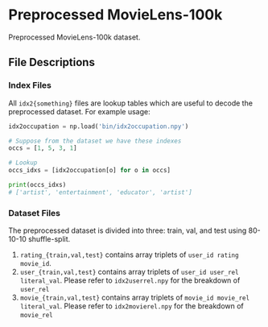 # Preprocessed MovieLens-100k

Preprocessed MovieLens-100k dataset.

## File Descriptions

### Index Files
All `idx2{something}` files are lookup tables which are useful to decode the preprocessed dataset. For example usage:

``` python
idx2occupation = np.load('bin/idx2occupation.npy')

# Suppose from the dataset we have these indexes
occs = [1, 5, 3, 1]

# Lookup
occs_idxs = [idx2occupation[o] for o in occs]

print(occs_idxs)
# ['artist', 'entertainment', 'educator', 'artist']
```

### Dataset Files
The preprocessed dataset is divided into three: train, val, and test using 80-10-10 shuffle-split.

1. `rating_{train,val,test}` contains array triplets of `user_id rating movie_id`.
2. `user_{train,val,test}` contains array triplets of `user_id user_rel literal_val`. Please refer to `idx2userrel.npy` for the breakdown of `user_rel`
3. `movie_{train,val,test}` contains array triplets of `movie_id movie_rel literal_val`. Please refer to `idx2movierel.npy` for the breakdown of `movie_rel`
